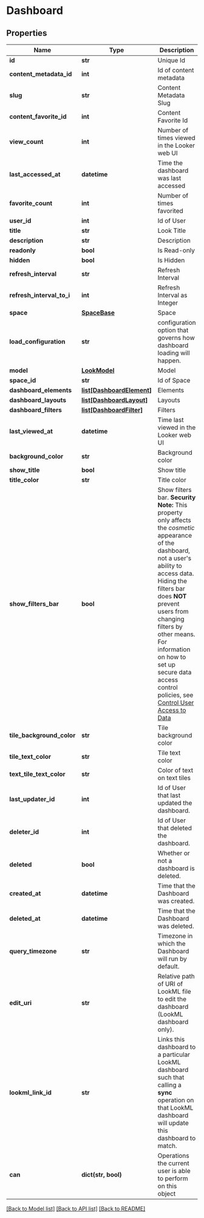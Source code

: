 # Dashboard

## Properties
Name | Type | Description | Notes
------------ | ------------- | ------------- | -------------
**id** | **str** | Unique Id | [optional] 
**content_metadata_id** | **int** | Id of content metadata | [optional] 
**slug** | **str** | Content Metadata Slug | [optional] 
**content_favorite_id** | **int** | Content Favorite Id | [optional] 
**view_count** | **int** | Number of times viewed in the Looker web UI | [optional] 
**last_accessed_at** | **datetime** | Time the dashboard was last accessed | [optional] 
**favorite_count** | **int** | Number of times favorited | [optional] 
**user_id** | **int** | Id of User | [optional] 
**title** | **str** | Look Title | [optional] 
**description** | **str** | Description | [optional] 
**readonly** | **bool** | Is Read-only | [optional] 
**hidden** | **bool** | Is Hidden | [optional] 
**refresh_interval** | **str** | Refresh Interval | [optional] 
**refresh_interval_to_i** | **int** | Refresh Interval as Integer | [optional] 
**space** | [**SpaceBase**](SpaceBase.md) | Space | [optional] 
**load_configuration** | **str** | configuration option that governs how dashboard loading will happen. | [optional] 
**model** | [**LookModel**](LookModel.md) | Model | [optional] 
**space_id** | **str** | Id of Space | [optional] 
**dashboard_elements** | [**list[DashboardElement]**](DashboardElement.md) | Elements | [optional] 
**dashboard_layouts** | [**list[DashboardLayout]**](DashboardLayout.md) | Layouts | [optional] 
**dashboard_filters** | [**list[DashboardFilter]**](DashboardFilter.md) | Filters | [optional] 
**last_viewed_at** | **datetime** | Time last viewed in the Looker web UI | [optional] 
**background_color** | **str** | Background color | [optional] 
**show_title** | **bool** | Show title | [optional] 
**title_color** | **str** | Title color | [optional] 
**show_filters_bar** | **bool** | Show filters bar.  **Security Note:** This property only affects the *cosmetic* appearance of the dashboard, not a user&#39;s ability to access data. Hiding the filters bar does **NOT** prevent users from changing filters by other means. For information on how to set up secure data access control policies, see [Control User Access to Data](https://docs.looker.com/admin-options/tutorials/permissions#control_user_access_to_data) | [optional] 
**tile_background_color** | **str** | Tile background color | [optional] 
**tile_text_color** | **str** | Tile text color | [optional] 
**text_tile_text_color** | **str** | Color of text on text tiles | [optional] 
**last_updater_id** | **int** | Id of User that last updated the dashboard. | [optional] 
**deleter_id** | **int** | Id of User that deleted the dashboard. | [optional] 
**deleted** | **bool** | Whether or not a dashboard is deleted. | [optional] 
**created_at** | **datetime** | Time that the Dashboard was created. | [optional] 
**deleted_at** | **datetime** | Time that the Dashboard was deleted. | [optional] 
**query_timezone** | **str** | Timezone in which the Dashboard will run by default. | [optional] 
**edit_uri** | **str** | Relative path of URI of LookML file to edit the dashboard (LookML dashboard only). | [optional] 
**lookml_link_id** | **str** | Links this dashboard to a particular LookML dashboard such that calling a **sync** operation on that LookML dashboard will update this dashboard to match. | [optional] 
**can** | **dict(str, bool)** | Operations the current user is able to perform on this object | [optional] 

[[Back to Model list]](../README.md#documentation-for-models) [[Back to API list]](../README.md#documentation-for-api-endpoints) [[Back to README]](../README.md)


